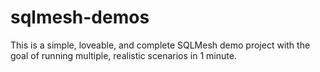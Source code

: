 # sqlmesh-demos

This is a simple, loveable, and complete SQLMesh demo project with the goal of running multiple, realistic scenarios in 1 minute. 


